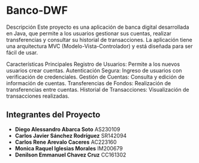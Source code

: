 # Banco-DWF
Descripción
Este proyecto es una aplicación de banca digital desarrollada en Java, que permite a los usuarios gestionar sus cuentas, realizar transferencias y consultar su historial de transacciones. La aplicación tiene una arquitectura MVC (Modelo-Vista-Controlador) y está diseñada para ser fácil de usar.

Características Principales
Registro de Usuarios: Permite a los nuevos usuarios crear cuentas.
Autenticación Segura: Ingreso de usuarios con verificación de credenciales.
Gestión de Cuentas: Consulta y edición de información de cuentas.
Transferencias de Fondos: Realización de transferencias entre cuentas.
Historial de Transacciones: Visualización de transacciones realizadas.

## Integrantes del Proyecto

- **Diego Alessandro Abarca Soto**  AS230109
- **Carlos Javier Sánchez Rodríguez**  SR142094
- **Carlos Rene Arevalo Caceres**  AC223160
- **Monica Raquel Iglesias Morales**  IM200679
- **Denilson Emmanuel Chavez Cruz**  CC161302
